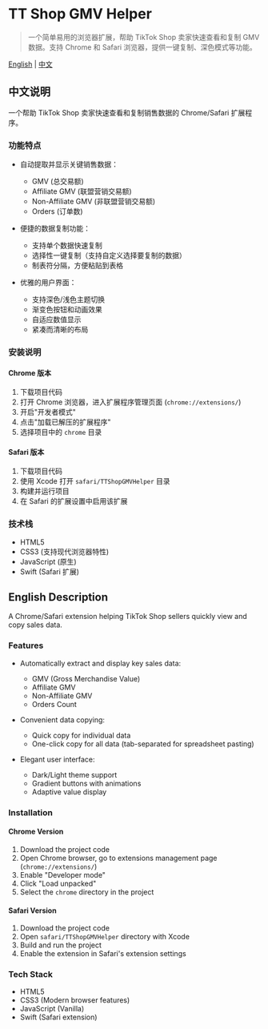 # TT Shop GMV Helper

> 一个简单易用的浏览器扩展，帮助 TikTok Shop 卖家快速查看和复制 GMV 数据。支持 Chrome 和 Safari 浏览器，提供一键复制、深色模式等功能。

[English](#english) | [中文](#chinese)

<div id="chinese">

## 中文说明

一个帮助 TikTok Shop 卖家快速查看和复制销售数据的 Chrome/Safari 扩展程序。

### 功能特点

- 自动提取并显示关键销售数据：
  - GMV (总交易额)
  - Affiliate GMV (联盟营销交易额)
  - Non-Affiliate GMV (非联盟营销交易额)
  - Orders (订单数)

- 便捷的数据复制功能：
  - 支持单个数据快速复制
  - 选择性一键复制（支持自定义选择要复制的数据）
  - 制表符分隔，方便粘贴到表格

- 优雅的用户界面：
  - 支持深色/浅色主题切换
  - 渐变色按钮和动画效果
  - 自适应数值显示
  - 紧凑而清晰的布局

### 安装说明

#### Chrome 版本
1. 下载项目代码
2. 打开 Chrome 浏览器，进入扩展程序管理页面 (`chrome://extensions/`)
3. 开启"开发者模式"
4. 点击"加载已解压的扩展程序"
5. 选择项目中的 `chrome` 目录

#### Safari 版本
1. 下载项目代码
2. 使用 Xcode 打开 `safari/TTShopGMVHelper` 目录
3. 构建并运行项目
4. 在 Safari 的扩展设置中启用该扩展

### 技术栈

- HTML5
- CSS3 (支持现代浏览器特性)
- JavaScript (原生)
- Swift (Safari 扩展)

</div>

<div id="english">

## English Description

A Chrome/Safari extension helping TikTok Shop sellers quickly view and copy sales data.

### Features

- Automatically extract and display key sales data:
  - GMV (Gross Merchandise Value)
  - Affiliate GMV
  - Non-Affiliate GMV
  - Orders Count

- Convenient data copying:
  - Quick copy for individual data
  - One-click copy for all data (tab-separated for spreadsheet pasting)

- Elegant user interface:
  - Dark/Light theme support
  - Gradient buttons with animations
  - Adaptive value display

### Installation

#### Chrome Version
1. Download the project code
2. Open Chrome browser, go to extensions management page (`chrome://extensions/`)
3. Enable "Developer mode"
4. Click "Load unpacked"
5. Select the `chrome` directory in the project

#### Safari Version
1. Download the project code
2. Open `safari/TTShopGMVHelper` directory with Xcode
3. Build and run the project
4. Enable the extension in Safari's extension settings

### Tech Stack

- HTML5
- CSS3 (Modern browser features)
- JavaScript (Vanilla)
- Swift (Safari extension)

</div> 